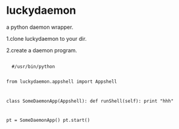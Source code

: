 # luckydaemon
a python daemon wrapper.

1.clone luckydaemon to your dir.

2.create a daemon program.


<code>  
  #/usr/bin/python

from luckydaemon.appshell import Appshell

class SomeDaemonApp(Appshell):
        def runShell(self):
                print "hhh"

pt = SomeDaemonApp()
pt.start()

 </code>

